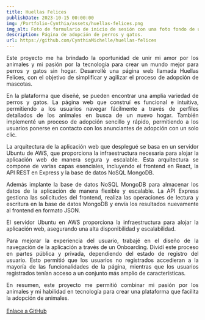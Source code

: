 ```yaml
---
title: Huellas Felices
publishDate: 2023-10-15 00:00:00
img: /Portfolio-Cynthia/assets/huellas-felices.png
img_alt: Foto de formulario de inicio de sesión con una foto fondo de un perro en color blanco y negro 
description: Página de adopción de perros y gatos. 
url: https://github.com/CynthiaMichelle/huellas-felices
---
```

<style>
  p {
    text-align: justify;
  }
</style>
Este proyecto me ha brindado la oportunidad de unir mi amor por los animales y mi pasión por la tecnología para crear un mundo mejor para perros y gatos sin hogar. Desarrollé una página web llamada Huellas Felices, con el objetivo de simplificar y agilizar el proceso de adopción de mascotas.

En la plataforma que diseñé, se pueden encontrar una amplia variedad de perros y gatos. La página web que construí es funcional e intuitiva, permitiendo a los usuarios navegar fácilmente a través de perfiles detallados de los animales en busca de un nuevo hogar. También implementé un proceso de adopción sencillo y rápido, permitiendo a los usuarios ponerse en contacto con los anunciantes de adopción con un solo clic.

La arquitectura de la aplicación web que desplegué se basa en un servidor Ubuntu de AWS, que proporciona la infraestructura necesaria para alojar la aplicación web de manera segura y escalable. Esta arquitectura se compone de varias capas esenciales, incluyendo el frontend en React, la API REST en Express y la base de datos NoSQL MongoDB.

Además implante la base de datos NoSQL MongoDB para almacenar los datos de la aplicación 
de manera flexible y escalable. La API Express gestiona las solicitudes del frontend, 
realiza las operaciones de lectura y escritura en la base de datos MongoDB y envía los resultados nuevamente al frontend en formato JSON.

El servidor Ubuntu en AWS proporciona la infraestructura para alojar la aplicación web, 
asegurando una alta disponibilidad y escalabilidad.

Para mejorar la experiencia del usuario, trabajé en el diseño de la navegación de la aplicación a través de un Onboarding. Dividí este proceso en partes pública y privada, dependiendo del estado de registro del usuario. Esto permitió que los usuarios no registrados accedieran a la mayoría de las funcionalidades de la página, mientras que los usuarios registrados tenían acceso a un conjunto más amplio de características.

En resumen, este proyecto me permitió combinar mi pasión por los animales y mi habilidad en tecnología para crear una plataforma que facilita la adopción de animales.
<br>
<br>
<a href="https://github.com/CynthiaMichelle/huellas-felices" target="_blank">Enlace a GitHub</a>
<br>
<br>
